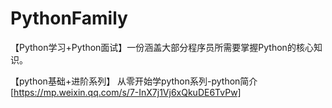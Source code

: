 # PythonFamily
【Python学习+Python面试】一份涵盖大部分程序员所需要掌握Python的核心知识。


【python基础+进阶系列】
 从零开始学python系列-python简介[https://mp.weixin.qq.com/s/7-InX7j1Vj6xQkuDE6TvPw]
